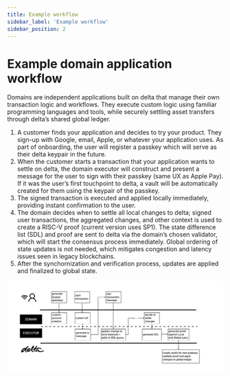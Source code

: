 ```yaml
---
title: Example workflow
sidebar_label: 'Example workflow'
sidebar_position: 2
---
```


# Example domain application workflow

Domains are independent applications built on delta that manage their own transaction logic and workflows. They execute custom logic using familiar programming languages and tools, while securely settling asset transfers through delta’s shared global ledger.

1. A customer finds your application and decides to try your product. They sign-up with Google, email, Apple, or whatever your application uses. As part of onboarding, the user will register a passkey which will serve as their delta keypair in the future.
2. When the customer starts a transaction that your application wants to settle on delta, the domain executor will construct and present a message for the user to sign with their passkey (same UX as Apple Pay). If it was the user’s first touchpoint to delta, a vault will be automatically created for them using the keypair of the passkey.
3. The signed transaction is executed and applied locally immediately, providing instant confirmation to the user.
4. The domain decides when to settle all local changes to delta; signed user transactions, the aggregated changes, and other context is used to create a RISC-V proof (current version uses SP1). The state difference list (SDL) and proof are sent to delta via the domain’s chosen validator, which will start the consensus process immediately. Global ordering of state updates is not needed, which mitigates congestion and latency issues seen in legacy blockchains.
5. After the synchornization and verification process, updates are applied and finalized to global state. 

![domain workflow diagram](/img/delta_workflow.png)